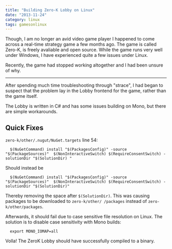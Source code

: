 ```yaml
---
title: "Building Zero-K Lobby on Linux"
date: "2013-11-24"
category: linux
tags: gamesonlinux
---
```


Though, I am no longer an avid video game player I happened to come across a real-time strategy game a few months ago. The game is called Zero-K, is freely avaliable and open source. While the game runs very well under Windows, I have experienced quite a few issues under Linux.

Recently, the game had stopped working altogether and I had been unsure of why.

---

After spending much time troubleshooting through "strace", I had began to suspect that the problem lay in the Lobby frontend for the game, rather than the game itself.

The Lobby is written in C# and has some issues building on Mono, but there are simple workarounds.

## Quick Fixes

`zero-k/other/.nugut/NuGet.targets` line 54:

```
  $(NuGetCommand) install "$(PackagesConfig)" -source "$(PackageSources)"  $(NonInteractiveSwitch) $(RequireConsentSwitch) -solutionDir "$(SolutionDir) "
```

Should instead be

```
  $(NuGetCommand) install "$(PackagesConfig)" -source "$(PackageSources)"  $(NonInteractiveSwitch) $(RequireConsentSwitch) -solutionDir "$(SolutionDir)"
```

Thereby removing the space after `$(SolutionDir)`. This was causing packages to be downloaded to `zero-k/other/ /packages` instead of `zero-k/other/packages`.

Afterwards, it should fail due to case sensitive file resolution on Linux. The solution is to disable case sensitivity with Mono builds:

```
  export MONO_IOMAP=all
```

Volla! The ZeroK Lobby should have successfully compiled to a binary.
